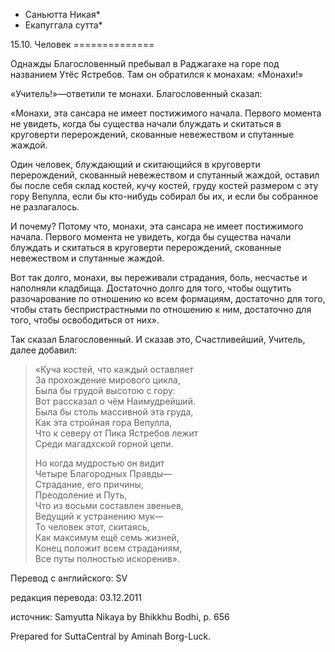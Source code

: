 * Саньютта Никая*
* Екапуггала сутта*

15\.10\. Человек
\=\=\=\=\=\=\=\=\=\=\=\=\=\=

Однажды Благословенный пребывал в Раджагахе на горе под названием Утёс Ястребов\. Там он обратился к монахам: «Монахи\!»

«Учитель\!»—ответили те монахи\. Благословенный сказал:

«Монахи, эта сансара не имеет постижимого начала\. Первого момента не увидеть, когда бы существа начали блуждать и скитаться в круговерти перерождений, скованные невежеством и спутанные жаждой\.

Один человек, блуждающий и скитающийся в круговерти перерождений, скованный невежеством и спутанный жаждой, оставил бы после себя склад костей, кучу костей, груду костей размером с эту гору Вепулла, если бы кто\-нибудь собирал бы их, и если бы собранное не разлагалось\.

И почему? Потому что, монахи, эта сансара не имеет постижимого начала\. Первого момента не увидеть, когда бы существа начали блуждать и скитаться в круговерти перерождений, скованные невежеством и спутанные жаждой\.

Вот так долго, монахи, вы переживали страдания, боль, несчастье и наполняли кладбища\. Достаточно долго для того, чтобы ощутить разочарование по отношению ко всем формациям, достаточно для того, чтобы стать беспристрастными по отношению к ним, достаточно для того, чтобы освободиться от них»\.

Так сказал Благословенный\. И сказав это, Счастливейший, Учитель, далее добавил:

> «Куча костей, что каждый оставляет  
> За прохождение мирового цикла,  
> Была бы грудой высотою с гору:  
> Вот рассказал о чём Наимудрейший\.  
> Была бы столь массивной эта груда,  
> Как эта стройная гора Вепулла,  
> Что к северу от Пика Ястребов лежит  
> Среди магадхской горной цепи\.  
>   
> Но когда мудростью он видит  
> Четыре Благородных Правды—  
> Страдание, его причины,  
> Преодоление и Путь,  
> Что из восьми составлен звеньев,  
> Ведущий к устранению мук—  
> То человек этот, скитаясь,  
> Как максимум ещё семь жизней,  
> Конец положит всем страданиям,  
> Все путы полностью искоренив»\.

Перевод с английского: SV

редакция перевода: 03\.12\.2011

источник: Samyutta Nikaya by Bhikkhu Bodhi, p\. 656

Prepared for SuttaCentral by Aminah Borg\-Luck\.